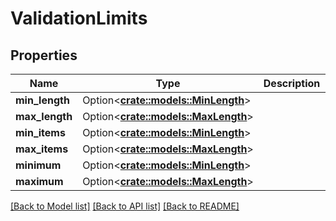 # ValidationLimits

## Properties

Name | Type | Description | Notes
------------ | ------------- | ------------- | -------------
**min_length** | Option<[**crate::models::MinLength**](MinLength.md)> |  | [optional]
**max_length** | Option<[**crate::models::MaxLength**](MaxLength.md)> |  | [optional]
**min_items** | Option<[**crate::models::MinLength**](MinLength.md)> |  | [optional]
**max_items** | Option<[**crate::models::MaxLength**](MaxLength.md)> |  | [optional]
**minimum** | Option<[**crate::models::MinLength**](MinLength.md)> |  | [optional]
**maximum** | Option<[**crate::models::MaxLength**](MaxLength.md)> |  | [optional]

[[Back to Model list]](../README.md#documentation-for-models) [[Back to API list]](../README.md#documentation-for-api-endpoints) [[Back to README]](../README.md)


